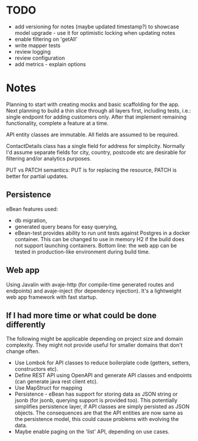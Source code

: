 TODO
=====
- add versioning for notes (maybe updated timestamp?) to showcase model upgrade - use it for optimistic locking when updating notes
- enable filtering on 'getAll'
- write mapper tests
- review logging
- review configuration
- add metrics - explain options

Notes
=====
Planning to start with creating mocks and basic scaffolding for the app.
Next planning to build a thin slice through all layers first, including tests, i.e.: single endpoint for adding customers only. 
After that implement remaining functionality, complete a feature at a time.

API entity classes are immutable.
All fields are assumed to be required.

ContactDetails class has a single field for address for simplicity. Normally I'd assume separate fields for city, country, postcode etc are desirable for filtering and/or analytics purposes.

PUT vs PATCH semantics: PUT is for replacing the resource, PATCH is better for partial updates.

Persistence
---
eBean features used:
- db migration,
- generated query beans for easy querying,
- eBean-test provides ability to run unit tests against Postgres in a docker container. This can be changed to use in memory H2 if the build does not support launching containers. Bottom line: the web app can be tested in production-like environment during build time.

Web app
---
Using Javalin with avaje-http (for compile-time generated routes and endpoints) and avaje-inject (for dependency injection).
It's a lightweight web app framework with fast startup.


If I had more time or what could be done differently
-----
The following might be applicable depending on project size and domain complexity. They might not provide useful for smaller domains that don't change often.
- Use Lombok for API classes to reduce boilerplate code (getters, setters, constructors etc).
- Define REST API using OpenAPI and generate API classes and endpoints (can generate java rest client etc).
- Use MapStruct for mapping
- Persistence - eBean has support for storing data as JSON string or jsonb (for jsonb, querying support is provided too). This potentially simplifies persistence layer, if API classes are simply persisted as JSON objects. The consequences are that the API entities are now same as the persistence model, this could cause problems with evolving the data.
- Maybe enable paging on the 'list' API, depending on use cases.